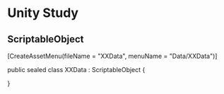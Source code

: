 # Unity Study
## ScriptableObject
  [CreateAssetMenu(fileName = "XXData", menuName = "Data/XXData")]
  
  public sealed class XXData : ScriptableObject {
    
  }
